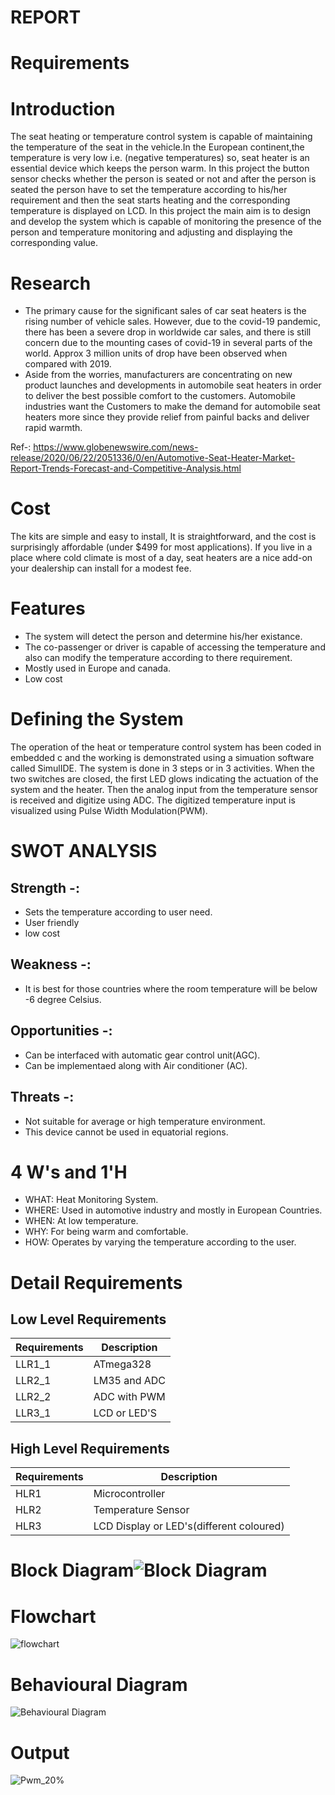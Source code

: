 # REPORT
# Requirements
# Introduction
The seat heating or temperature control system is capable of maintaining the temperature of the seat in the vehicle.In the European continent,the temperature is very low i.e. (negative temperatures) so, seat heater is an essential device which keeps the person warm. In this project the button sensor checks whether the person is seated or not and after the person is seated the person have to set the temperature according to his/her requirement and then the seat starts heating and the corresponding temperature is displayed on LCD. In this project the main aim is to design and develop the system which is capable of monitoring the presence of the person and temperature monitoring and adjusting and displaying the corresponding value.
# Research
- The primary cause for the significant sales of car seat heaters is the rising number of vehicle sales. However, due to the covid-19 pandemic, there has been a severe drop in worldwide car sales, and there is still concern due to the mounting cases of covid-19 in several parts of the world. Approx 3 million units of drop have been observed when compared with 2019. 
- Aside from the worries, manufacturers are concentrating on new product launches and developments in automobile seat heaters in order to deliver the best possible comfort to the customers. Automobile industries want the Customers to make the  demand for automobile seat heaters more since they provide relief from painful backs and deliver rapid warmth.

Ref-: https://www.globenewswire.com/news-release/2020/06/22/2051336/0/en/Automotive-Seat-Heater-Market-Report-Trends-Forecast-and-Competitive-Analysis.html
# Cost
The kits are simple and easy to install, It is straightforward, and the cost is surprisingly affordable (under $499 for most applications). If you live in a place where cold climate is most of a day, seat heaters are a nice add-on your dealership can install for a modest fee.
# Features
* The system will detect the person and determine his/her existance.
* The co-passenger or driver is capable of accessing the temperature and also can modify the temperature according to there requirement.
* Mostly used in Europe and canada.
* Low cost 
# Defining the System
The operation of the heat or temperature control system has been coded in embedded c and the working is demonstrated using a simuation software called SimulIDE. The system is done in 3 steps or in 3 activities. When the two switches are closed, the first LED glows indicating the actuation of the system and the heater. Then the analog input from the temperature sensor is received and digitize using ADC. The digitized temperature input is visualized using Pulse Width Modulation(PWM).
# SWOT ANALYSIS

## Strength -:
* Sets the temperature according to user need.
* User friendly
* low cost

## Weakness -:
* It is best for those countries where the room temperature will be below -6 degree Celsius.

## Opportunities -:
* Can be interfaced with automatic gear control unit(AGC).
* Can be implementaed along with Air conditioner (AC).

## Threats -:
* Not suitable for average or high temperature environment.
* This device cannot be used in equatorial regions.

# 4 W's and 1'H
* WHAT: Heat Monitoring System.
* WHERE: Used in automotive industry and mostly in European Countries.
* WHEN: At low temperature.
* WHY: For being warm and comfortable.
* HOW: Operates by varying the temperature according to the user.
# Detail Requirements
## Low Level Requirements
| Requirements | Description |
| --- | --- |
| LLR1\_1 | ATmega328 |
| LLR2\_1 | LM35 and ADC |
| LLR2\_2 | ADC with PWM |
| LLR3\_1 | LCD or LED&#39;S |
## High Level Requirements
| Requirements | Description |
| --- | --- |
| HLR1 | Microcontroller |
| HLR2 | Temperature Sensor |
| HLR3 | LCD Display or LED&#39;s(different coloured) |
# Block Diagram![Block Diagram](https://user-images.githubusercontent.com/101423374/164446716-71e9b46e-8c20-4473-ab2f-5ee02a44b877.JPG)
# Flowchart 
![flowchart](https://user-images.githubusercontent.com/101423374/164446845-504f217f-6872-470c-a7a8-0a1197eafe3f.JPG)
# Behavioural Diagram
![Behavioural Diagram](https://user-images.githubusercontent.com/101423374/164452026-ce0b9bd8-844f-4ee7-8aa6-70cd2958d77a.JPG)
# Output
![Pwm_20%](https://user-images.githubusercontent.com/101423374/164541847-a5dd0448-54d7-458f-a9d2-a8f5b2bb4a11.JPG)


